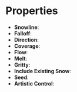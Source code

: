 

# Properties

- **Snowline**: 
- **Falloff**: 
- **Direction**: 
- **Coverage**: 
- **Flow**: 
- **Melt**: 
- **Gritty**: 
- **Include Existing Snow**: 
- **Seed**: 
- **Artistic Control**: 




